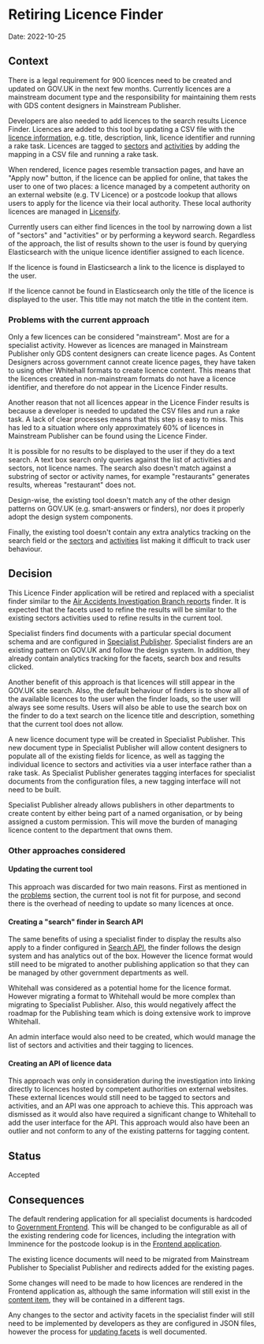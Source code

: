 # Retiring Licence Finder

Date: 2022-10-25

## Context

There is a legal requirement for 900 licences need to be created and updated on GOV.UK in the next few months.
Currently licences are a mainstream document type and the responsibility for maintaining them rests with GDS content designers in Mainstream Publisher.

Developers are also needed to add licences to the search results Licence Finder. Licences are added to this tool by updating a CSV file with the [licence information], e.g. title, description, link, licence identifier and running a rake task. Licences are tagged to [sectors] and [activities] by adding the mapping in a CSV file and running a rake task.

When rendered, licence pages resemble transaction pages, and have an "Apply now" button, if the licence can be applied for online, that takes the user to one of two places: a licence managed by a competent authority on an external website (e.g. TV Licence) or a postcode lookup that allows users to apply for the licence via their local authority. These local authority licences are managed in [Licensify].

Currently users can either find licences in the tool by narrowing down a list of "sectors" and "activities" or by performing a keyword search. Regardless of the approach, the list of results shown to the user is found by querying Elasticsearch with the unique licence identifier assigned to each licence.

If the licence is found in Elasticsearch a link to the licence is displayed to the user.

If the licence cannot be found in Elasticsearch only the title of the licence is displayed to the user. This title may not match the title in the content item.

### <a name="problems"></a> Problems with the current approach

Only a few licences can be considered "mainstream". Most are for a specialist activity. However as licences are managed in Mainstream Publisher only GDS content designers can create licence pages.  As Content Designers across government cannot create licence pages, they have taken to using other Whitehall formats to create licence content. This means that the licences created in non-mainstream formats do not have a licence identifier, and therefore do not appear in the Licence Finder results.

Another reason that not all licences appear in the Licence Finder results is because a developer is needed to updated the CSV files and run a rake task. A lack of clear processes means that this step is easy to miss. This has led to a situation where only approximately 60% of licences in Mainstream Publisher can be found using the Licence Finder.

It is possible for no results to be displayed to the user if they do a text search. A text box search only queries against the list of activities and sectors, not licence names. The search also doesn't match against a substring of sector or activity names, for example "restaurants" generates results, whereas "restaurant" does not.

Design-wise, the existing tool doesn't match any of the other design patterns on GOV.UK (e.g. smart-answers or finders), nor does it properly adopt the design system components.

Finally, the existing tool doesn't contain any extra analytics tracking on the search field or the [sectors] and [activities] list making it difficult to track user behaviour.

## Decision

This Licence Finder application will be retired and replaced with a specialist finder similar to the [Air Accidents Investigation Branch reports] finder. It is expected that the facets used to refine the results will be similar to the existing sectors activities used to refine results in the current tool.

Specialist finders find documents with a particular special document schema and are configured in [Specialist Publisher].
Specialist finders are an existing pattern on GOV.UK and follow the design system. In addition, they already contain analytics tracking for the facets, search box and results clicked.

Another benefit of this approach is that licences will still appear in the GOV.UK site search. Also, the default behaviour of finders is to show all of the available licences to the user when the finder loads, so the user will always see some results. Users will also be able to use the search box on the finder to do a text search on the licence title and description, something that the current tool does not allow.

A new licence document type will be created in Specialist Publisher. This new document type in Specialist Publisher will allow content designers to populate all of the existing fields for licence, as well as tagging the individual licence to sectors and activities via a user interface rather than a rake task. As Specialist Publisher generates tagging interfaces for specialist documents from the configuration files, a new tagging interface will not need to be built.

Specialist Publisher already allows publishers in other departments to create content by either being part of a named organisation, or by being assigned a custom permission. This will move the burden of managing licence content to the department that owns them.

### Other approaches considered

#### Updating the current tool

This approach was discarded for two main reasons. First as mentioned in the [problems] section, the current tool is not fit for purpose, and second there is the overhead of needing to update so many licences at once.

#### Creating a "search" finder in Search API

The same benefits of using a specialist finder to display the results also apply to a finder configured in [Search API], the finder follows the design system and has analytics out of the box. However the licence format would still need to be migrated to another publishing application so that they can be managed by other government departments as well.

Whitehall was considered as a potential home for the licence format. However migrating a format to Whitehall would be more complex than migrating to Specialist Publisher. Also, this would negatively affect the roadmap for the Publishing team which is doing extensive work to improve Whitehall.

An admin interface would also need to be created, which would manage the list of sectors and activities and their tagging to licences.

#### Creating an API of licence data

This approach was only in consideration during the investigation into linking directly to licences hosted by competent authorities on external websites. These external licences would still need to be tagged to sectors and activities, and an API was one approach to achieve this. This approach was dismissed as it would also have required a significant change to Whitehall to add the user interface for the API. This approach would also have been an outlier and not conform to any of the existing patterns for tagging content.

## Status

Accepted

## Consequences

The default rendering application for all specialist documents is hardcoded to [Government Frontend]. This will be changed to be configurable as all of the existing rendering code for licences, including the integration with Imminence for the postcode lookup is in the [Frontend application].

The existing licence documents will need to be migrated from Mainstream Publisher to Specialist Publisher and redirects added for the existing pages.

Some changes will need to be made to how licences are rendered in the Frontend application as, although the same information will still exist in the [content item], they will be contained in a different tags.

Any changes to the sector and activity facets in the specialist finder will still need to be implemented by developers as they are configured in JSON files, however the process for [updating facets] is well documented.


[Licensify]: https://github.com/alphagov/licensify
[licence information]: https://github.com/alphagov/licence-finder/blob/main/data/licences.csv
[sectors]: https://github.com/alphagov/licence-finder/blob/main/data/sectors.csv
[activities]: https://github.com/alphagov/licence-finder/blob/main/data/activities.csv
[Specialist Publisher]: https://github.com/alphagov/specialist-publisher
[Air Accidents Investigation Branch reports]: https://www.gov.uk/aaib-reports
[problems]: #problems
[content item]: https://www.gov.uk/api/content/tv-licence
[Search API]: https://github.com/alphagov/search-api/tree/0bdded0582be4d748e62646932110691d6f32576/config/finders
[Government Frontend]: https://github.com/alphagov/specialist-publisher/blob/0d7ba2df9a7de2e6b2ad8509c9f99d8cfbec432f/app/presenters/document_presenter.rb#L17
[Frontend application]: https://github.com/alphagov/frontend/blob/d9a94a7fdf94690d37dd985724ec3960e077a65d/app/controllers/licence_controller.rb
[updating facets]: https://github.com/alphagov/specialist-publisher/blob/main/docs/creating-and-editing-specialist-document-types.md#adding-a-new-field-to-an-existing-specialist-document
